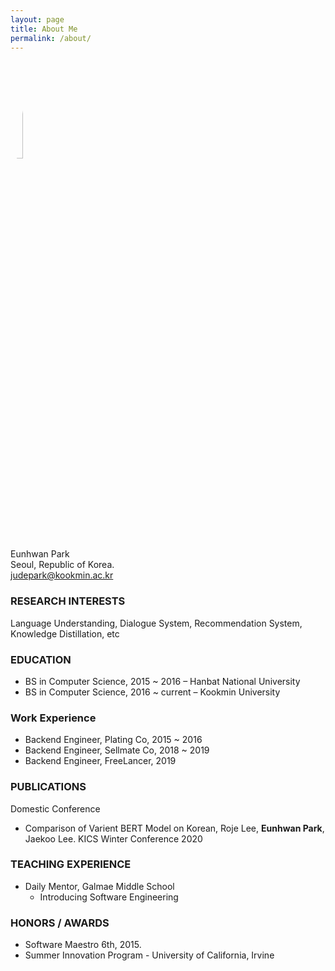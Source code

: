 ```yaml
---
layout: page
title: About Me
permalink: /about/
---
```

<img src="https://avatars.githubusercontent.com/JudePark96" width="20%" height="20%" style="border-radius:50%"></img><br/>
Eunhwan Park <br >
Seoul, Republic of Korea. <br >
judepark@kookmin.ac.kr
### RESEARCH INTERESTS
Language Understanding, Dialogue System, Recommendation System, Knowledge Distillation, etc
### EDUCATION
- BS in Computer Science, 2015 ~ 2016 – Hanbat National University
- BS in Computer Science, 2016 ~ current – Kookmin University

### Work Experience
- Backend Engineer, Plating Co, 2015 ~ 2016
- Backend Engineer, Sellmate Co, 2018 ~ 2019
- Backend Engineer, FreeLancer, 2019

### PUBLICATIONS
Domestic Conference
- Comparison of Varient BERT Model on Korean, Roje Lee, **Eunhwan Park**, Jaekoo Lee. KICS Winter Conference 2020

### TEACHING EXPERIENCE
- Daily Mentor, Galmae Middle School
  - Introducing Software Engineering 

### HONORS / AWARDS
- Software Maestro 6th, 2015.
- Summer Innovation Program - University of California, Irvine
